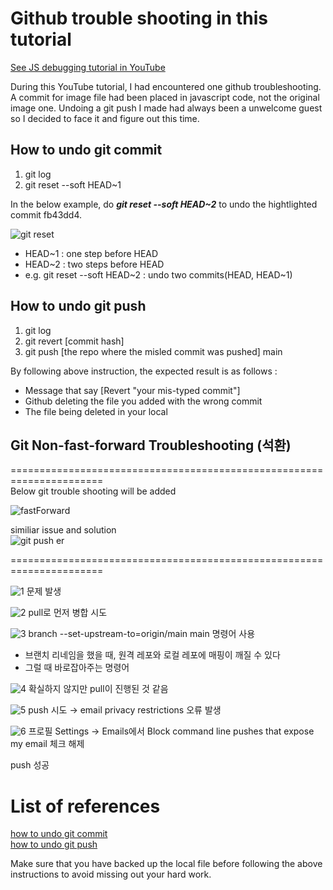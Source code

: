 # Github trouble shooting in this tutorial

[See JS debugging tutorial in YouTube](https://www.youtube.com/watchv=eGpCdJ8DDaM&t=81s)

During this YouTube tutorial, I had encountered one github troubleshooting. A commit for image file had been placed in javascript code, not the original image one. Undoing a git push I made had always been a unwelcome guest so I decided to face it and figure out this time.



## How to undo git commit
<ol>
  <li>git log</li>
  <li>git reset --soft HEAD~1</li>
</ol>


In the below example, do __*git reset --soft HEAD~2*__ to undo the hightlighted commit fb43dd4.  
  
![git reset](https://user-images.githubusercontent.com/83855174/137629565-f74687a9-c5be-40aa-8c0c-f7875b750270.png)


<ul>
  <li>HEAD~1 : one step before HEAD</li>  
  <li>HEAD~2 : two steps before HEAD</li>  
  <li>e.g. git reset --soft HEAD~2  : undo two commits(HEAD, HEAD~1)</li>  
</ul>

## How to undo git push 
<ol>
<li>git log</li>
<li>git revert [commit hash]</li>
<li>git push [the repo where the misled commit was pushed] main</li>
</ol>

By following above instruction, the expected result is as follows : 
<ul>
<li>Message that say [Revert "your mis-typed commit"] </li>
<li>Github deleting the file you added with the wrong commit</li>
<li>The file being deleted in your local</li>
</ul>


## Git Non-fast-forward Troubleshooting (석환)

====================================================================== <br/>
Below git trouble shooting will be added  

![fastForward](https://user-images.githubusercontent.com/83855174/137629035-4a47b69b-a9fa-4118-9de2-168950ac79e1.png)

similiar issue and solution <br/>
![git push er](https://user-images.githubusercontent.com/83855174/137717460-0e32b2f8-124b-4f2a-85d4-e5cc4c4d1135.png)

======================================================================

![1](https://user-images.githubusercontent.com/86046319/138065504-ee12da03-a540-4398-8b88-ae5f7308f46c.png)
문제 발생

![2](https://user-images.githubusercontent.com/86046319/138065599-b4b16381-78ac-4f5a-bb97-fb34c92fcbc2.png)
pull로 먼저 병합 시도

![3](https://user-images.githubusercontent.com/86046319/138065625-7bed0dc6-43f0-4feb-837d-8bb7b922533f.png)
branch --set-upstream-to=origin/main main 명령어 사용
<ul>
  <li>브랜치 리네임을 했을 때, 원격 레포와 로컬 레포에 매핑이 깨질 수 있다</li>
  <li>그럴 때 바로잡아주는 명령어</li>
</ul>

![4](https://user-images.githubusercontent.com/86046319/138065634-5fa4e08c-0ac7-4e4f-ad07-e7d0591a344b.png)
확실하지 않지만 pull이 진행된 것 같음

![5](https://user-images.githubusercontent.com/86046319/138065642-9325f635-0b1c-4362-8ebf-a04f94cc8cd9.png)
push 시도 → email privacy restrictions 오류 발생

![6](https://user-images.githubusercontent.com/86046319/138065652-abb41621-63fb-4991-b214-b685401e4a9b.png)
프로필 Settings → Emails에서 Block command line pushes that expose my email 체크 해제

push 성공


# List of references
[how to undo git commit](https://devconnected.com/how-to-undo-last-git-commit/) <br/>
[how to undo git push](https://stackoverflow.com/questions/37606168/how-to-undo-a-git-push)


Make sure that you have backed up the local file before following the above instructions to avoid missing out your hard work. 
